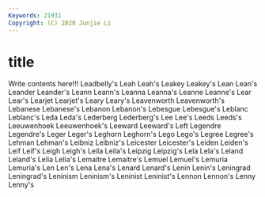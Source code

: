 ```yaml
---
Keywords: 21931
Copyright: (C) 2020 Junjie Li
---
```


# title

Write contents here!!!
Leadbelly's 
Leah
Leah's 
Leakey 
Leakey's 
Lean 
Lean's 
Leander 
Leander's 
Leann 
Leann's 
Leanna
Leanna's 
Leanne 
Leanne's 
Lear 
Lear's 
Learjet 
Learjet's 
Leary 
Leary's 
Leavenworth
Leavenworth's 
Lebanese 
Lebanese's 
Lebanon 
Lebanon's 
Lebesgue 
Lebesgue's 
Leblanc 
Leblanc's 
Leda
Leda's 
Lederberg 
Lederberg's 
Lee 
Lee's 
Leeds 
Leeds's 
Leeuwenhoek 
Leeuwenhoek's 
Leeward
Leeward's 
Left 
Legendre 
Legendre's 
Leger 
Leger's 
Leghorn 
Leghorn's 
Lego 
Lego's
Legree 
Legree's 
Lehman 
Lehman's 
Leibniz 
Leibniz's 
Leicester 
Leicester's 
Leiden 
Leiden's
Leif 
Leif's 
Leigh 
Leigh's 
Leila 
Leila's 
Leipzig 
Leipzig's 
Lela 
Lela's
Leland 
Leland's 
Lelia 
Lelia's 
Lemaitre 
Lemaitre's 
Lemuel 
Lemuel's 
Lemuria 
Lemuria's
Len 
Len's 
Lena 
Lena's 
Lenard 
Lenard's 
Lenin 
Lenin's 
Leningrad 
Leningrad's
Leninism 
Leninism's 
Leninist 
Leninist's 
Lennon 
Lennon's 
Lenny 
Lenny's 
